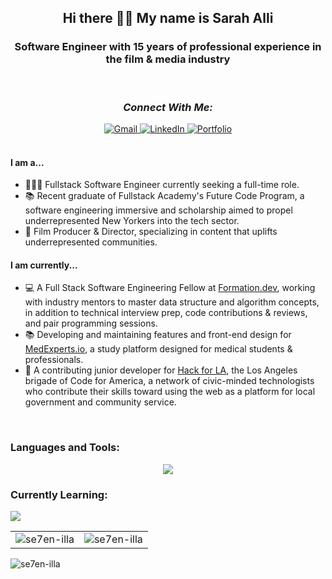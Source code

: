 <h2 align="center">Hi there 👋🏽 My name is Sarah Alli</h2>
<h3 align="center">Software Engineer with 15 years of professional experience in the film & media industry </h3>
<br/>
<h3 align="center" style="font-weight:bold; font-style:italic;">Connect With Me:</h3>

<div align="center">
  <a href="mailto:sarah@sah.nyc">
    <img src="https://img.shields.io/badge/Gmail-D14836?style=for-the-badge&logo=gmail&logoColor=white" alt="Gmail">
  </a>
  <a href="http://www.linkedin.com/in/allisarah/" target="_blank">
    <img src="https://img.shields.io/badge/LinkedIn-0077B5?style=for-the-badge&logo=linkedin&logoColor=white" alt="LinkedIn">
  </a>
  <a href="https://www.sah.nyc/" target="_blank">
    <img src="https://img.shields.io/badge/Portfolio-000000?style=for-the-badge&logo=About.me&logoColor=white" alt="Portfolio">
  </a>
</div>

<br/>

#### **I am a...**

- 👩🏽‍💻 Fullstack Software Engineer currently seeking a full-time role.
- 📚 Recent graduate of Fullstack Academy's Future Code Program, a software engineering immersive and scholarship aimed to propel underrepresented New Yorkers into the tech sector.
- 🎥 Film Producer & Director, specializing in content that uplifts underrepresented communities.

#### **I am currently...**

- 💻 A Full Stack Software Engineering Fellow at [Formation.dev](https://formation.dev), working with industry mentors to master data structure and algorithm concepts, in addition to technical interview prep, code contributions & reviews, and pair programming sessions.
- 📚 Developing and maintaining features and front-end design for [MedExperts.io](https://www.medexperts.io/), a study platform designed for medical students & professionals.
- 🌴 A contributing junior developer for [Hack for LA](https://www.hackforla.org/), the Los Angeles brigade of Code for America, a network of civic-minded technologists who contribute their skills toward using the web as a platform for local government and community service.

<br/>

### **Languages and Tools:**

<p align="center">
  <a href="https://skillicons.dev">
    <img src="https://skillicons.dev/icons?i=js,ts,py,md,html,css,tailwind,materialui,react,redux,express,sequelize,nodejs,webpack,mysql,postgres,firebase,threejs,nextjs,vercel,docker,git,vscode,ae,pr,ps" />
  </a>
</p>
<p align="center">

### **Currently Learning:**

  <a href="https://skillicons.dev">
    <img src="https://skillicons.dev/icons?i=blender,aws,pytorch,tensorflow,raspberrypi" />
  </a>
</p>

<table>
  <tr>
    <td><img src="https://streak-stats.demolab.com?user=se7en-illa&theme=tokyonight" alt="se7en-illa" /></td>
    <td><img src="https://github-readme-stats-git-masterrstaa-rickstaa.vercel.app/api/top-langs?username=se7en-illa&theme=transparent&show_icons=true&locale=en&layout=compact" alt="se7en-illa" /></td>
  </tr>
</table>

<p align="left"> <img src="https://komarev.com/ghpvc/?username=se7en-illa&label=Profile%20views&color=0e75b6&style=flat" alt="se7en-illa" /> </p>
